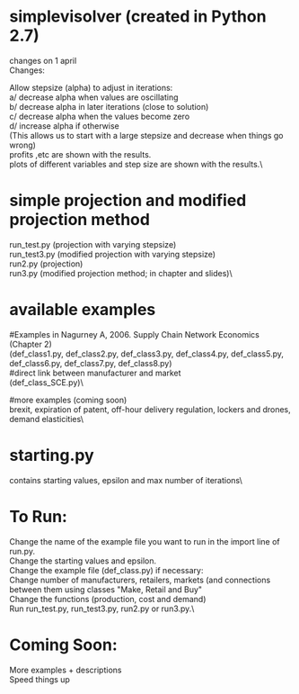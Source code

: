 # simplevisolver (created in Python 2.7)
changes on 1 april  \
Changes:

Allow stepsize (alpha) to adjust in iterations:\
a/ decrease alpha when values are oscillating\
b/ decrease alpha in later iterations (close to solution)\
c/ decrease alpha when the values become zero\
d/ increase alpha if otherwise\
(This allows us to start with a large stepsize and decrease when things go wrong)\
profits ,etc are shown with the results.\
plots of different variables and step size are shown with the results.\


# simple projection and modified projection method
run_test.py (projection with varying stepsize)\
run_test3.py (modified projection with varying stepsize)\
run2.py (projection)\
run3.py (modified projection method; in chapter and slides)\

# available examples
  #Examples in Nagurney A, 2006. Supply Chain Network Economics (Chapter 2)\
  (def_class1.py, def_class2.py, def_class3.py, def_class4.py, def_class5.py, def_class6.py, def_class7.py, def_class8.py)\
  #direct link between manufacturer and market \
  (def_class_SCE.py)\
 
  #more examples (coming soon)\
  brexit, expiration of patent, off-hour delivery regulation, lockers and drones, demand elasticities\

# starting.py
contains starting values, epsilon and max number of iterations\

# To Run: 
Change the name of the example file you want to run in the import line of run.py.\
Change the starting values and epsilon.\
Change the example file (def_class.py) if necessary:\
  Change number of manufacturers, retailers, markets (and connections between them using classes "Make, Retail and Buy"\
  Change the functions (production, cost and demand)\
Run run_test.py, run_test3.py, run2.py or run3.py.\

# Coming Soon:
More examples + descriptions\
Speed things up



